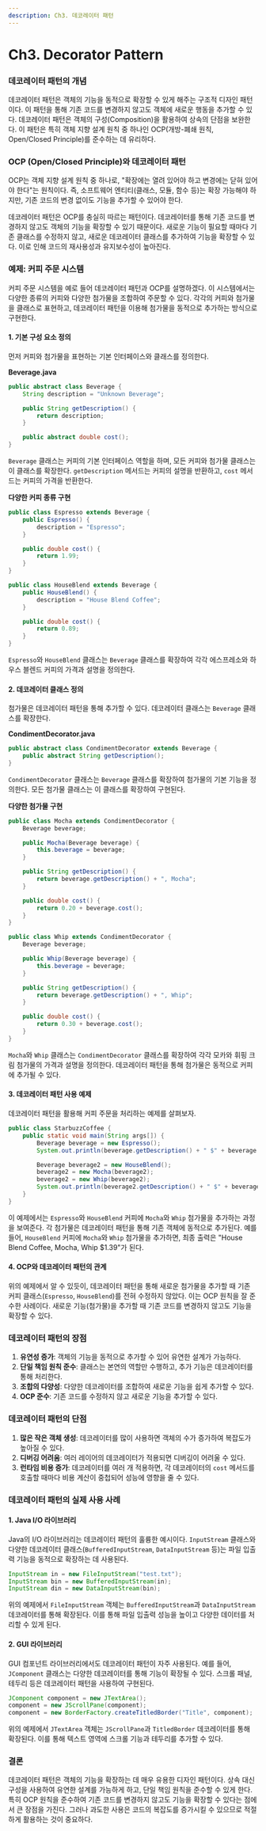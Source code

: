 ```yaml
---
description: Ch3. 데코레이터 패턴
---
```


# Ch3. Decorator Pattern

### 데코레이터 패턴의 개념

데코레이터 패턴은 객체의 기능을 동적으로 확장할 수 있게 해주는 구조적 디자인 패턴이다. 이 패턴을 통해 기존 코드를 변경하지 않고도 객체에 새로운 행동을 추가할 수 있다. 데코레이터 패턴은 객체의 구성(Composition)을 활용하여 상속의 단점을 보완한다. 이 패턴은 특히 객체 지향 설계 원칙 중 하나인 OCP(개방-폐쇄 원칙, Open/Closed Principle)를 준수하는 데 유리하다.

### OCP (Open/Closed Principle)와 데코레이터 패턴

OCP는 객체 지향 설계 원칙 중 하나로, "확장에는 열려 있어야 하고 변경에는 닫혀 있어야 한다"는 원칙이다. 즉, 소프트웨어 엔티티(클래스, 모듈, 함수 등)는 확장 가능해야 하지만, 기존 코드의 변경 없이도 기능을 추가할 수 있어야 한다.

데코레이터 패턴은 OCP를 충실히 따르는 패턴이다. 데코레이터를 통해 기존 코드를 변경하지 않고도 객체의 기능을 확장할 수 있기 때문이다. 새로운 기능이 필요할 때마다 기존 클래스를 수정하지 않고, 새로운 데코레이터 클래스를 추가하여 기능을 확장할 수 있다. 이로 인해 코드의 재사용성과 유지보수성이 높아진다.

### 예제: 커피 주문 시스템

커피 주문 시스템을 예로 들어 데코레이터 패턴과 OCP를 설명하겠다. 이 시스템에서는 다양한 종류의 커피와 다양한 첨가물을 조합하여 주문할 수 있다. 각각의 커피와 첨가물을 클래스로 표현하고, 데코레이터 패턴을 이용해 첨가물을 동적으로 추가하는 방식으로 구현한다.

#### 1. 기본 구성 요소 정의

먼저 커피와 첨가물을 표현하는 기본 인터페이스와 클래스를 정의한다.

**Beverage.java**

```java
public abstract class Beverage {
    String description = "Unknown Beverage";

    public String getDescription() {
        return description;
    }

    public abstract double cost();
}
```

`Beverage` 클래스는 커피의 기본 인터페이스 역할을 하며, 모든 커피와 첨가물 클래스는 이 클래스를 확장한다. `getDescription` 메서드는 커피의 설명을 반환하고, `cost` 메서드는 커피의 가격을 반환한다.

**다양한 커피 종류 구현**

```java
public class Espresso extends Beverage {
    public Espresso() {
        description = "Espresso";
    }

    public double cost() {
        return 1.99;
    }
}

public class HouseBlend extends Beverage {
    public HouseBlend() {
        description = "House Blend Coffee";
    }

    public double cost() {
        return 0.89;
    }
}
```

`Espresso`와 `HouseBlend` 클래스는 `Beverage` 클래스를 확장하여 각각 에스프레소와 하우스 블렌드 커피의 가격과 설명을 정의한다.

#### 2. 데코레이터 클래스 정의

첨가물은 데코레이터 패턴을 통해 추가할 수 있다. 데코레이터 클래스는 `Beverage` 클래스를 확장한다.

**CondimentDecorator.java**

```java
public abstract class CondimentDecorator extends Beverage {
    public abstract String getDescription();
}
```

`CondimentDecorator` 클래스는 `Beverage` 클래스를 확장하여 첨가물의 기본 기능을 정의한다. 모든 첨가물 클래스는 이 클래스를 확장하여 구현된다.

**다양한 첨가물 구현**

```java
public class Mocha extends CondimentDecorator {
    Beverage beverage;

    public Mocha(Beverage beverage) {
        this.beverage = beverage;
    }

    public String getDescription() {
        return beverage.getDescription() + ", Mocha";
    }

    public double cost() {
        return 0.20 + beverage.cost();
    }
}

public class Whip extends CondimentDecorator {
    Beverage beverage;

    public Whip(Beverage beverage) {
        this.beverage = beverage;
    }

    public String getDescription() {
        return beverage.getDescription() + ", Whip";
    }

    public double cost() {
        return 0.30 + beverage.cost();
    }
}
```

`Mocha`와 `Whip` 클래스는 `CondimentDecorator` 클래스를 확장하여 각각 모카와 휘핑 크림 첨가물의 가격과 설명을 정의한다. 데코레이터 패턴을 통해 첨가물은 동적으로 커피에 추가될 수 있다.

#### 3. 데코레이터 패턴 사용 예제

데코레이터 패턴을 활용해 커피 주문을 처리하는 예제를 살펴보자.

```java
public class StarbuzzCoffee {
    public static void main(String args[]) {
        Beverage beverage = new Espresso();
        System.out.println(beverage.getDescription() + " $" + beverage.cost());

        Beverage beverage2 = new HouseBlend();
        beverage2 = new Mocha(beverage2);
        beverage2 = new Whip(beverage2);
        System.out.println(beverage2.getDescription() + " $" + beverage2.cost());
    }
}
```

이 예제에서는 `Espresso`와 `HouseBlend` 커피에 `Mocha`와 `Whip` 첨가물을 추가하는 과정을 보여준다. 각 첨가물은 데코레이터 패턴을 통해 기존 객체에 동적으로 추가된다. 예를 들어, `HouseBlend` 커피에 `Mocha`와 `Whip` 첨가물을 추가하면, 최종 출력은 "House Blend Coffee, Mocha, Whip $1.39"가 된다.

#### 4. OCP와 데코레이터 패턴의 관계

위의 예제에서 알 수 있듯이, 데코레이터 패턴을 통해 새로운 첨가물을 추가할 때 기존 커피 클래스(`Espresso`, `HouseBlend`)를 전혀 수정하지 않았다. 이는 OCP 원칙을 잘 준수한 사례이다. 새로운 기능(첨가물)을 추가할 때 기존 코드를 변경하지 않고도 기능을 확장할 수 있다.

### 데코레이터 패턴의 장점

1. **유연성 증가**: 객체의 기능을 동적으로 추가할 수 있어 유연한 설계가 가능하다.
2. **단일 책임 원칙 준수**: 클래스는 본연의 역할만 수행하고, 추가 기능은 데코레이터를 통해 처리한다.
3. **조합의 다양성**: 다양한 데코레이터를 조합하여 새로운 기능을 쉽게 추가할 수 있다.
4. **OCP 준수**: 기존 코드를 수정하지 않고 새로운 기능을 추가할 수 있다.

### 데코레이터 패턴의 단점

1. **많은 작은 객체 생성**: 데코레이터를 많이 사용하면 객체의 수가 증가하여 복잡도가 높아질 수 있다.
2. **디버깅 어려움**: 여러 레이어의 데코레이터가 적용되면 디버깅이 어려울 수 있다.
3. **런타임 비용 증가**: 데코레이터를 여러 개 적용하면, 각 데코레이터의 `cost` 메서드를 호출할 때마다 비용 계산이 중첩되어 성능에 영향을 줄 수 있다.

### 데코레이터 패턴의 실제 사용 사례

#### 1. Java I/O 라이브러리

Java의 I/O 라이브러리는 데코레이터 패턴의 훌륭한 예시이다. `InputStream` 클래스와 다양한 데코레이터 클래스(`BufferedInputStream`, `DataInputStream` 등)는 파일 입출력 기능을 동적으로 확장하는 데 사용된다.

```java
InputStream in = new FileInputStream("test.txt");
InputStream bin = new BufferedInputStream(in);
InputStream din = new DataInputStream(bin);
```

위의 예제에서 `FileInputStream` 객체는 `BufferedInputStream`과 `DataInputStream` 데코레이터를 통해 확장된다. 이를 통해 파일 입출력 성능을 높이고 다양한 데이터를 처리할 수 있게 된다.

#### 2. GUI 라이브러리

GUI 컴포넌트 라이브러리에서도 데코레이터 패턴이 자주 사용된다. 예를 들어, `JComponent` 클래스는 다양한 데코레이터를 통해 기능이 확장될 수 있다. 스크롤 패널, 테두리 등은 데코레이터 패턴을 사용하여 구현된다.

```java
JComponent component = new JTextArea();
component = new JScrollPane(component);
component = new BorderFactory.createTitledBorder("Title", component);
```

위의 예제에서 `JTextArea` 객체는 `JScrollPane`과 `TitledBorder` 데코레이터를 통해 확장된다. 이를 통해 텍스트 영역에 스크롤 기능과 테두리를 추가할 수 있다.

### 결론

데코레이터 패턴은 객체의 기능을 확장하는 데 매우 유용한 디자인 패턴이다. 상속 대신 구성을 사용하여 유연한 설계를 가능하게 하고, 단일 책임 원칙을 준수할 수 있게 한다. 특히 OCP 원칙을 준수하여 기존 코드를 변경하지 않고도 기능을 확장할 수 있다는 점에서 큰 장점을 가진다. 그러나 과도한 사용은 코드의 복잡도를 증가시킬 수 있으므로 적절하게 활용하는 것이 중요하다.
